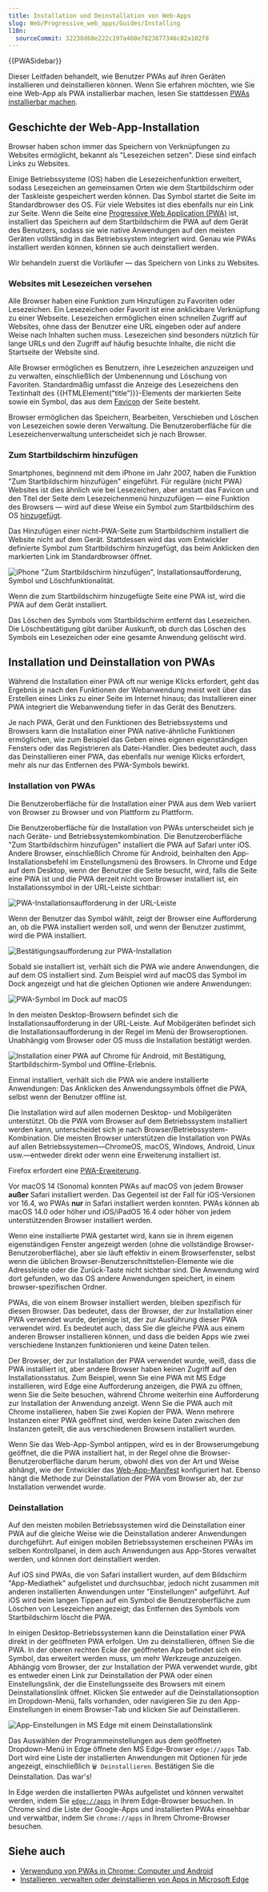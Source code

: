 ```yaml
---
title: Installation und Deinstallation von Web-Apps
slug: Web/Progressive_web_apps/Guides/Installing
l10n:
  sourceCommit: 32238d68e222c197a460e7023877346c82a102f8
---
```


{{PWASidebar}}

Dieser Leitfaden behandelt, wie Benutzer PWAs auf ihren Geräten installieren und deinstallieren können. Wenn Sie erfahren möchten, wie Sie eine Web-App als PWA installierbar machen, lesen Sie stattdessen [PWAs installierbar machen](/de/docs/Web/Progressive_web_apps/Guides/Making_PWAs_installable).

## Geschichte der Web-App-Installation

Browser haben schon immer das Speichern von Verknüpfungen zu Websites ermöglicht, bekannt als "Lesezeichen setzen". Diese sind einfach Links zu Websites.

Einige Betriebssysteme (OS) haben die Lesezeichenfunktion erweitert, sodass Lesezeichen an gemeinsamen Orten wie dem Startbildschirm oder der Taskleiste gespeichert werden können. Das Symbol startet die Seite im Standardbrowser des OS. Für viele Websites ist dies ebenfalls nur ein Link zur Seite. Wenn die Seite eine [Progressive Web Application (PWA)](/de/docs/Web/Progressive_web_apps) ist, installiert das Speichern auf dem Startbildschirm die PWA auf dem Gerät des Benutzers, sodass sie wie native Anwendungen auf den meisten Geräten vollständig in das Betriebssystem integriert wird. Genau wie PWAs installiert werden können, können sie auch deinstalliert werden.

Wir behandeln zuerst die Vorläufer — das Speichern von Links zu Websites.

### Websites mit Lesezeichen versehen

Alle Browser haben eine Funktion zum Hinzufügen zu Favoriten oder Lesezeichen. Ein Lesezeichen oder Favorit ist eine anklickbare Verknüpfung zu einer Webseite. Lesezeichen ermöglichen einen schnellen Zugriff auf Websites, ohne dass der Benutzer eine URL eingeben oder auf andere Weise nach Inhalten suchen muss. Lesezeichen sind besonders nützlich für lange URLs und den Zugriff auf häufig besuchte Inhalte, die nicht die Startseite der Website sind.

Alle Browser ermöglichen es Benutzern, ihre Lesezeichen anzuzeigen und zu verwalten, einschließlich der Umbenennung und Löschung von Favoriten. Standardmäßig umfasst die Anzeige des Lesezeichens den Textinhalt des {{HTMLElement("title")}}-Elements der markierten Seite sowie ein Symbol, das aus dem [Favicon](/de/docs/Glossary/Favicon) der Seite besteht.

Browser ermöglichen das Speichern, Bearbeiten, Verschieben und Löschen von Lesezeichen sowie deren Verwaltung. Die Benutzeroberfläche für die Lesezeichenverwaltung unterscheidet sich je nach Browser.

### Zum Startbildschirm hinzufügen

Smartphones, beginnend mit dem iPhone im Jahr 2007, haben die Funktion "Zum Startbildschirm hinzufügen" eingeführt. Für reguläre (nicht PWA) Websites ist dies ähnlich wie bei Lesezeichen, aber anstatt das Favicon und den Titel der Seite dem Lesezeichenmenü hinzuzufügen — eine Funktion des Browsers — wird auf diese Weise ein Symbol zum Startbildschirm des OS [hinzugefügt](/de/docs/Learn/HTML/Introduction_to_HTML/The_head_metadata_in_HTML#adding_custom_icons_to_your_site).

Das Hinzufügen einer nicht-PWA-Seite zum Startbildschirm installiert die Website nicht auf dem Gerät. Stattdessen wird das vom Entwickler definierte Symbol zum Startbildschirm hinzugefügt, das beim Anklicken den markierten Link im Standardbrowser öffnet.

![iPhone "Zum Startbildschirm hinzufügen", Installationsaufforderung, Symbol und Löschfunktionalität.](iphone_pwa.jpg)

Wenn die zum Startbildschirm hinzugefügte Seite eine PWA ist, wird die PWA auf dem Gerät installiert.

Das Löschen des Symbols vom Startbildschirm entfernt das Lesezeichen. Die Löschbestätigung gibt darüber Auskunft, ob durch das Löschen des Symbols ein Lesezeichen oder eine gesamte Anwendung gelöscht wird.

## Installation und Deinstallation von PWAs

Während die Installation einer PWA oft nur wenige Klicks erfordert, geht das Ergebnis je nach den Funktionen der Webanwendung meist weit über das Erstellen eines Links zu einer Seite im Internet hinaus; das Installieren einer PWA integriert die Webanwendung tiefer in das Gerät des Benutzers.

Je nach PWA, Gerät und den Funktionen des Betriebssystems und Browsers kann die Installation einer PWA native-ähnliche Funktionen ermöglichen, wie zum Beispiel das Geben eines eigenen eigenständigen Fensters oder das Registrieren als Datei-Handler. Dies bedeutet auch, dass das Deinstallieren einer PWA, das ebenfalls nur wenige Klicks erfordert, mehr als nur das Entfernen des PWA-Symbols bewirkt.

### Installation von PWAs

Die Benutzeroberfläche für die Installation einer PWA aus dem Web variiert von Browser zu Browser und von Plattform zu Plattform.

Die Benutzeroberfläche für die Installation von PWAs unterscheidet sich je nach Geräte- und Betriebssystemkombination. Die Benutzeroberfläche "Zum Startbildschirm hinzufügen" installiert die PWA auf Safari unter iOS. Andere Browser, einschließlich Chrome für Android, beinhalten den App-Installationsbefehl im Einstellungsmenü des Browsers. In Chrome und Edge auf dem Desktop, wenn der Benutzer die Seite besucht, wird, falls die Seite eine PWA ist und die PWA derzeit nicht vom Browser installiert ist, ein Installationssymbol in der URL-Leiste sichtbar:

![PWA-Installationsaufforderung in der URL-Leiste](pwa-install.png)

Wenn der Benutzer das Symbol wählt, zeigt der Browser eine Aufforderung an, ob die PWA installiert werden soll, und wenn der Benutzer zustimmt, wird die PWA installiert.

![Bestätigungsaufforderung zur PWA-Installation](installconfirm.jpg)

Sobald sie installiert ist, verhält sich die PWA wie andere Anwendungen, die auf dem OS installiert sind. Zum Beispiel wird auf macOS das Symbol im Dock angezeigt und hat die gleichen Optionen wie andere Anwendungen:

![PWA-Symbol im Dock auf macOS](dock.jpg)

In den meisten Desktop-Browsern befindet sich die Installationsaufforderung in der URL-Leiste. Auf Mobilgeräten befindet sich die Installationsaufforderung in der Regel im Menü der Browseroptionen. Unabhängig vom Browser oder OS muss die Installation bestätigt werden.

![Installation einer PWA auf Chrome für Android, mit Bestätigung, Startbildschirm-Symbol und Offline-Erlebnis.](android_pwa.jpg)

Einmal installiert, verhält sich die PWA wie andere installierte Anwendungen: Das Anklicken des Anwendungssymbols öffnet die PWA, selbst wenn der Benutzer offline ist.

Die Installation wird auf allen modernen Desktop- und Mobilgeräten unterstützt. Ob die PWA vom Browser auf dem Betriebssystem installiert werden kann, unterscheidet sich je nach Browser/Betriebssystem-Kombination. Die meisten Browser unterstützen die Installation von PWAs auf allen Betriebssystemen—ChromeOS, macOS, Windows, Android, Linux usw.—entweder direkt oder wenn eine Erweiterung installiert ist.

Firefox erfordert eine [PWA-Erweiterung](https://addons.mozilla.org/en-US/firefox/addon/pwas-for-firefox/).

Vor macOS 14 (Sonoma) konnten PWAs auf macOS von jedem Browser **außer** Safari installiert werden. Das Gegenteil ist der Fall für iOS-Versionen vor 16.4, wo PWAs **nur** in Safari installiert werden konnten. PWAs können ab macOS 14.0 oder höher und iOS/iPadOS 16.4 oder höher von jedem unterstützenden Browser installiert werden.

Wenn eine installierte PWA gestartet wird, kann sie in ihrem eigenen eigenständigen Fenster angezeigt werden (ohne die vollständige Browser-Benutzeroberfläche), aber sie läuft effektiv in einem Browserfenster, selbst wenn die üblichen Browser-Benutzerschnittstellen-Elemente wie die Adressleiste oder die Zurück-Taste nicht sichtbar sind. Die Anwendung wird dort gefunden, wo das OS andere Anwendungen speichert, in einem browser-spezifischen Ordner.

PWAs, die von einem Browser installiert werden, bleiben spezifisch für diesen Browser. Das bedeutet, dass der Browser, der zur Installation einer PWA verwendet wurde, derjenige ist, der zur Ausführung dieser PWA verwendet wird. Es bedeutet auch, dass Sie die gleiche PWA aus einem anderen Browser installieren können, und dass die beiden Apps wie zwei verschiedene Instanzen funktionieren und keine Daten teilen.

Der Browser, der zur Installation der PWA verwendet wurde, weiß, dass die PWA installiert ist, aber andere Browser haben keinen Zugriff auf den Installationsstatus. Zum Beispiel, wenn Sie eine PWA mit MS Edge installieren, wird Edge eine Aufforderung anzeigen, die PWA zu öffnen, wenn Sie die Seite besuchen, während Chrome weiterhin eine Aufforderung zur Installation der Anwendung anzeigt. Wenn Sie die PWA auch mit Chrome installieren, haben Sie zwei Kopien der PWA. Wenn mehrere Instanzen einer PWA geöffnet sind, werden keine Daten zwischen den Instanzen geteilt, die aus verschiedenen Browsern installiert wurden.

Wenn Sie das Web-App-Symbol antippen, wird es in der Browserumgebung geöffnet, die die PWA installiert hat, in der Regel ohne die Browser-Benutzeroberfläche darum herum, obwohl dies von der Art und Weise abhängt, wie der Entwickler das [Web-App-Manifest](/de/docs/Web/Manifest) konfiguriert hat. Ebenso hängt die Methode zur Deinstallation der PWA vom Browser ab, der zur Installation verwendet wurde.

### Deinstallation

Auf den meisten mobilen Betriebssystemen wird die Deinstallation einer PWA auf die gleiche Weise wie die Deinstallation anderer Anwendungen durchgeführt. Auf einigen mobilen Betriebssystemen erscheinen PWAs im selben Kontrollpanel, in dem auch Anwendungen aus App-Stores verwaltet werden, und können dort deinstalliert werden.

Auf iOS sind PWAs, die von Safari installiert wurden, auf dem Bildschirm "App-Mediathek" aufgelistet und durchsuchbar, jedoch nicht zusammen mit anderen installierten Anwendungen unter "Einstellungen" aufgeführt. Auf iOS wird beim langen Tippen auf ein Symbol die Benutzeroberfläche zum Löschen von Lesezeichen angezeigt; das Entfernen des Symbols vom Startbildschirm löscht die PWA.

In einigen Desktop-Betriebssystemen kann die Deinstallation einer PWA direkt in der geöffneten PWA erfolgen. Um zu deinstallieren, öffnen Sie die PWA. In der oberen rechten Ecke der geöffneten App befindet sich ein Symbol, das erweitert werden muss, um mehr Werkzeuge anzuzeigen. Abhängig vom Browser, der zur Installation der PWA verwendet wurde, gibt es entweder einen Link zur Deinstallation der PWA oder einen Einstellungslink, der die Einstellungsseite des Browsers mit einem Deinstallationslink öffnet. Klicken Sie entweder auf die Deinstallationsoption im Dropdown-Menü, falls vorhanden, oder navigieren Sie zu den App-Einstellungen in einem Browser-Tab und klicken Sie auf Deinstallieren.

![App-Einstellungen in MS Edge mit einem Deinstallationslink](remove.jpg)

Das Auswählen der Programmeinstellungen aus dem geöffneten Dropdown-Menü in Edge öffnete den MS Edge-Browser `edge://apps` Tab. Dort wird eine Liste der installierten Anwendungen mit Optionen für jede angezeigt, einschließlich `🗑️ Deinstallieren`. Bestätigen Sie die Deinstallation. Das war's!

In Edge werden die installierten PWAs aufgelistet und können verwaltet werden, indem Sie [`edge://apps`](https://blogs.windows.com/msedgedev/2022/05/18/find-and-manage-your-installed-apps-and-sites/) in Ihrem Edge-Browser besuchen. In Chrome sind die Liste der Google-Apps und installierten PWAs einsehbar und verwaltbar, indem Sie `chrome://apps` in Ihrem Chrome-Browser besuchen.

## Siehe auch

- [Verwendung von PWAs in Chrome: Computer und Android](https://support.google.com/chrome/answer/9658361)
- [Installieren, verwalten oder deinstallieren von Apps in Microsoft Edge](https://support.microsoft.com/en-us/topic/install-manage-or-uninstall-apps-in-microsoft-edge-0c156575-a94a-45e4-a54f-3a84846f6113)
